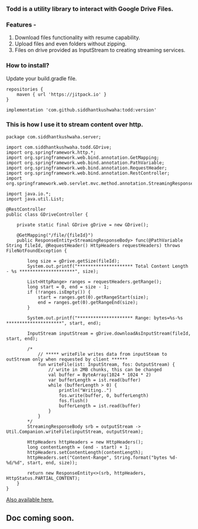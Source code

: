 ### Todd is a utility library to interact with Google Drive Files.

### Features - 
 1. Download files functionality with resume capability.
 2. Upload files and even folders without zipping.
 3. Files on drive provided as InputStream to creating streaming services.

### How to install?

Update your build.gradle file.

    repositories {  
        maven { url 'https://jitpack.io' }  
    }
    
    implementation 'com.github.siddhantkushwaha:todd:version'

### This is how I use it to stream content over http.



    package com.siddhantkushwaha.server;
    
    import com.siddhantkushwaha.todd.GDrive;
    import org.springframework.http.*;
    import org.springframework.web.bind.annotation.GetMapping;
    import org.springframework.web.bind.annotation.PathVariable;
    import org.springframework.web.bind.annotation.RequestHeader;
    import org.springframework.web.bind.annotation.RestController;
    import org.springframework.web.servlet.mvc.method.annotation.StreamingResponseBody;
    
    import java.io.*;
    import java.util.List;
    
    @RestController
    public class GDriveController {

	    private static final GDrive gDrive = new GDrive();

	    @GetMapping("/file/{fileId}")
	    public ResponseEntity<StreamingResponseBody> func(@PathVariable String fileId, @RequestHeader() HttpHeaders requestHeaders) throws FileNotFoundException {

	        long size = gDrive.getSize(fileId);
	        System.out.printf("********************* Total Content Length - %s *********************", size);

	        List<HttpRange> ranges = requestHeaders.getRange();
	        long start = 0, end = size - 1;
	        if (!ranges.isEmpty()) {
	            start = ranges.get(0).getRangeStart(size);
	            end = ranges.get(0).getRangeEnd(size);
	        }

	        System.out.printf("********************* Range: bytes=%s-%s *********************", start, end);

	        InputStream inputStream = gDrive.downloadAsInputStream(fileId, start, end);

	        /*
	            // ***** writeFile writes data from inputSteam to outStream only when requested by client ******
	            fun writeFile(ist: InputStream, fos: OutputStream) {
	                // write in 2MB chunks, this can be changed
	                val buffer = ByteArray(1024 * 1024 * 2)
	                var bufferLength = ist.read(buffer)
	                while (bufferLength > 0) {
	                    println("Writing..")
	                    fos.write(buffer, 0, bufferLength)
	                    fos.flush()
	                    bufferLength = ist.read(buffer)
	                }
	            }
	        */
	        StreamingResponseBody srb = outputStream -> Util.Companion.writeFile(inputStream, outputStream);

	        HttpHeaders httpHeaders = new HttpHeaders();
	        long contentLength = (end - start) + 1;
	        httpHeaders.setContentLength(contentLength);
	        httpHeaders.set("Content-Range", String.format("bytes %d-%d/%d", start, end, size));

	        return new ResponseEntity<>(srb, httpHeaders, HttpStatus.PARTIAL_CONTENT);
	    }
    }

[Also available here.](https://gist.github.com/siddhantkushwaha/ba973430d61ffcf5fa7d9d19471d9675)

## Doc coming soon.